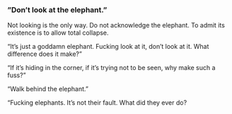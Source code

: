 ### ”Don’t look at the elephant.”

Not looking is the only way. Do not acknowledge the elephant. To admit its existence is to allow total collapse.

“It’s just a goddamn elephant. Fucking look at it, don’t look at it. What difference does it make?”

“If it’s hiding in the corner, if it’s trying not to be seen, why make such a fuss?”

“Walk behind the elephant.”

“Fucking elephants. It’s not their fault. What did they ever do?